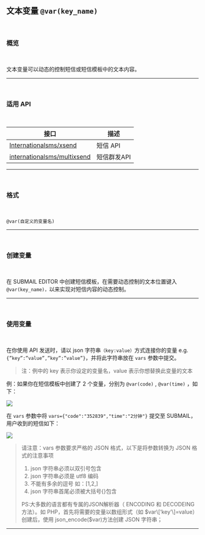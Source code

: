 

##  文本变量 `@var(key_name)`

<br>

### **概览**

<br>

文本变量可以动态的控制短信或短信模板中的文本内容。

---

<br>

### **适用 API**

<br>

| 接口                                                         | 描述        |
| ------------------------------------------------------------ | ----------- |
| [Internationalsms/xsend](https://www.mysubmail.com/documents/87QTB2) | 短信 API    |
| [internationalsms/multixsend](https://www.mysubmail.com/documents/B70hy) | 短信群发API |

---

<br>

### **格式**

<br>

`@var(自定义的变量名)`

---

<br>

### **创建变量**

<br>

在 SUBMAIL EDITOR 中创建短信模板，在需要动态控制的文本位置键入 `@var(key_name)，`以来实现对短信内容的动态控制。

---

<br>

### **使用变量**

<br>

在你使用 API 发送时，请以 json 字符串`（key:value）`方式连接你的变量    e.g. `{”key”:”value”,”key”:”value”}`，并将此字符串放在 `vars` 参数中提交。

> 注：例中的 key 表示你设定的变量名，value 表示你想替换此变量的文本

例：如果你在短信模板中创建了 2 个变量，分别为 `@var(code)` ,  `@var(time)` ，如下：

![](https://libraries.mysubmail.com/public/745bbd47ee09e5810cebad1688282e65/images/f1ca42a703d6bd2bfb4adfaa55df2cd0.png)

在 `vars` 参数中将 `vars={"code":"352839","time":"2分钟"}` 提交至 SUBMAIL，用户收到的短信如下：

![](https://libraries.mysubmail.com/public/99040a5a4bb73c0f8ab0495dae84a27f/images/cb986bcf3a5d16e6f0ba5e5dc6388df3.jpg)

> 请注意：vars 参数要求严格的 JSON 格式，以下是将参数转换为 JSON 格式的注意事项
>
> 1.  json 字符串必须以双引号包含
> 2.  json 字符串必须是 utf8 编码
> 3.  不能有多余的逗号 如：\[1,2,\]
> 4.  json 字符串首尾必须被大括号{}包含 
>
> PS:大多数的语言都有专属的JSON解析器（ ENCODING 和 DECODEING 方法）。如 PHP，首先将需要的变量以数组形式（如 $var\[‘key’\]=value）创建后，使用  json_encode($var)方法创建 JSON 字符串；

> 

---

